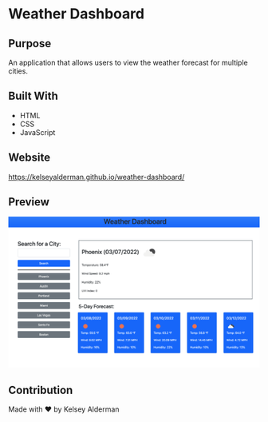 # Weather Dashboard

## Purpose

An application that allows users to view the weather forecast for multiple cities.

## Built With

- HTML
- CSS
- JavaScript

## Website

https://kelseyalderman.github.io/weather-dashboard/

## Preview

![Screenshot of Weather Dashboard](assets/images/weather-dashboard.jpg)

## Contribution

Made with ❤️ by Kelsey Alderman
